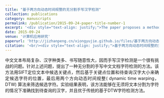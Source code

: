 ```yaml
---
title: "基于两方向动态时间规整的无分割手写汉字检测"
collection: publications
category: manuscripts
permalink: /publication/2015-09-24-paper-title-number-1
excerpt: '<div style="text-align: justify;">The paper proposes a method combining SIFT keypoint location and two - directional DTW for Chinese handwritten character detection without segmentation. It shows good results but has limitations.</div>'
date: 2015-09-24
venue: '计算机应用研究'
paperurl: 'http://jizhanpeng.cn/xiongyujie.github.io/files/基于两方向动态时间规整的无分割手写汉字检测_黄志敏.pdf'
citation: '<br/><div style="text-align: justify;">基于两方向动态时间规整的无分割手写汉字检测, 黄志敏*，姚舜奕，熊玉洁, 《计算机应用研究》，2016，33(11): 3499–3502</div>'
---
```


<div style="text-align: justify;">中文文本布局复杂、汉字种类多、书写随意性大，因而手写汉字检测是一个很有挑战的问题。针对上述问题，提出了一种无分割的手写中文文档字符检测的方法。该方法用SIFT定位文本中候选关键点，然后基于关键点位置和待查询汉字大小来确定候选字符的位置，最后用两个方向动态时间规整( dynamic time warping，DTW) 算法来筛选候选字符。实验结果表明，该方法能够在无须将文本分割为字符的情况下准确找到待查询的汉字，并且优于传统的基于DTW字符检测方法。</div>

<br/>
